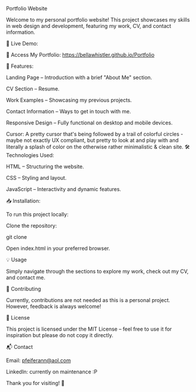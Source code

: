 Portfolio Website

Welcome to my personal portfolio website! This project showcases my skills in web design and development, featuring my work, CV, and contact information.

🚀 Live Demo:

🔗 Access My Portfolio: https://bellawhistler.github.io/Portfolio

📌 Features:

Landing Page – Introduction with a brief "About Me" section.

CV Section – Resume.

Work Examples – Showcasing my previous projects.

Contact Information – Ways to get in touch with me.

Responsive Design – Fully functional on desktop and mobile devices.

Cursor: A pretty cursor that's being followed by a trail of colorful circles - maybe not exactly UX compliant, but pretty to look at and play with and literally a splash of color on the otherwise rather minimalistic & clean site.
🛠️ Technologies Used:

HTML – Structuring the website.

CSS – Styling and layout.

JavaScript – Interactivity and dynamic features.

📥 Installation:

To run this project locally:

Clone the repository:

git clone <repository-url>

Open index.html in your preferred browser.

💡 Usage

Simply navigate through the sections to explore my work, check out my CV, and contact me.

🤝 Contributing

Currently, contributions are not needed as this is a personal project. However, feedback is always welcome!

📜 License

This project is licensed under the MIT License – feel free to use it for inspiration but please do not copy it directly.

📬 Contact

Email: pfeiferann@aol.com

LinkedIn: currently on maintenance :P

Thank you for visiting! 🚀
